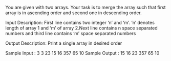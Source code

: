 You are given with two arrays. Your task is to merge the array such that first array is in ascending order and second one in descending order.

Input Description:
First line contains two integer ‘n’ and ‘m’. ‘n’ denotes length of array 1 and ‘m’ of array 2.Next line contains n space separated numbers and third line contains ‘m’ space separated numbers

Output Description:
Print a single array in desired order

Sample Input :
3 3
23 15 16
357 65 10
Sample Output :
15 16 23 357 65 10